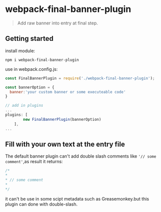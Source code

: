 # webpack-final-banner-plugin
> Add raw banner into entry at final step.


## Getting started

install module:

```shell
npm i webpack-final-banner-plugin
```

use in webpack.config.js:
```js
const FinalBannerPlugin = require('./webpack-final-banner-plugin');

const bannerOption = {
  banner:'your custom banner or some executeable code'
}

// add in plugins
...
plugins: [
        new FinalBannerPlugin(bannerOption)
    ],
...
```

## Fill with your own text at the entry file

The default banner plugin can't add double slash comments like `'// some comment'`,as result it returns:
```js
/*
*
* // some comment
* 
*/
```
it can't be use in some scipt metadata such as Greasemonkey.but this plugin can done with double-slash.


